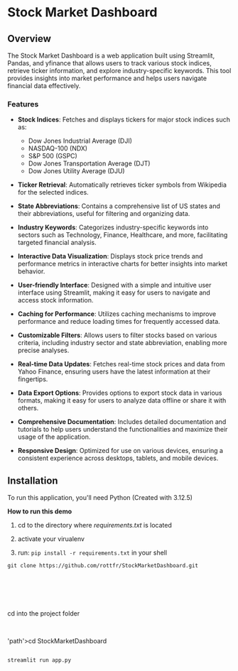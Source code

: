 # Stock Market Dashboard

## Overview

The Stock Market Dashboard is a web application built using Streamlit, Pandas, and yfinance that allows users to track various stock indices, retrieve ticker information, and explore industry-specific keywords. This tool provides insights into market performance and helps users navigate financial data effectively.

### Features

- **Stock Indices**: Fetches and displays tickers for major stock indices such as:
  - Dow Jones Industrial Average (DJI)
  - NASDAQ-100 (NDX)
  - S&P 500 (GSPC)
  - Dow Jones Transportation Average (DJT)
  - Dow Jones Utility Average (DJU)

- **Ticker Retrieval**: Automatically retrieves ticker symbols from Wikipedia for the selected indices.

- **State Abbreviations**: Contains a comprehensive list of US states and their abbreviations, useful for filtering and organizing data.

- **Industry Keywords**: Categorizes industry-specific keywords into sectors such as Technology, Finance, Healthcare, and more, facilitating targeted financial analysis.

- **Interactive Data Visualization**: Displays stock price trends and performance metrics in interactive charts for better insights into market behavior.

- **User-friendly Interface**: Designed with a simple and intuitive user interface using Streamlit, making it easy for users to navigate and access stock information.

- **Caching for Performance**: Utilizes caching mechanisms to improve performance and reduce loading times for frequently accessed data.

- **Customizable Filters**: Allows users to filter stocks based on various criteria, including industry sector and state abbreviation, enabling more precise analyses.

- **Real-time Data Updates**: Fetches real-time stock prices and data from Yahoo Finance, ensuring users have the latest information at their fingertips.

- **Data Export Options**: Provides options to export stock data in various formats, making it easy for users to analyze data offline or share it with others.

- **Comprehensive Documentation**: Includes detailed documentation and tutorials to help users understand the functionalities and maximize their usage of the application.

- **Responsive Design**: Optimized for use on various devices, ensuring a consistent experience across desktops, tablets, and mobile devices.


## Installation

To run this application, you'll need Python (Created with 3.12.5)


**How to run this demo**

1.  cd to the directory where *requirements.txt* is located

2.  activate your virualenv

3.  run: `pip install -r requirements.txt` in your shell

~~~~~~~~~~~~~~~~~~~~~~~~~~~~~~~~~~~~~~~~~~~~~~~~~~~~~~~~~~~~~~~~~~~~~~~~~~~~~~~~
git clone https://github.com/rottfr/StockMarketDashboard.git
~~~~~~~~~~~~~~~~~~~~~~~~~~~~~~~~~~~~~~~~~~~~~~~~~~~~~~~~~~~~~~~~~~~~~~~~~~~~~~~~

 
=

cd into the project folder

 

'path'\>cd StockMarketDashboard

~~~~~~~~~~~~~~~~~~~~~~~~~~~~~~~~~~~~~~~~~~~~~~~~~~~~~~~~~~~~~~~~~~~~~~~~~~~~~~~~

streamlit run app.py

~~~~~~~~~~~~~~~~~~~~~~~~~~~~~~~~~~~~~~~~~~~~~~~~~~~~~~~~~~~~~~~~~~~~~~~~~~~~~~~~
